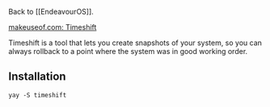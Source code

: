 Back to [[EndeavourOS]].

[makeuseof.com: Timeshift](https://www.makeuseof.com/use-timeshift-backup-and-restore-linux-snapshots/)

Timeshift is a tool that lets you create snapshots of your system, so you can always rollback to a point where the system was in good working order.

## Installation
`yay -S timeshift`
